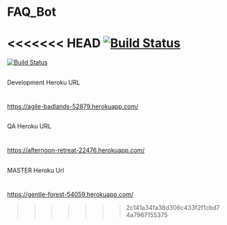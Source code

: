 # FAQ_Bot

<<<<<<< HEAD
[![Build Status](https://travis-ci.com/NJIT-WIS/FAQ_Bot.svg?branch=master)](https://travis-ci.org/your/repo)
=======

[![Build Status](https://travis-ci.com/NJIT-WIS/FAQ_Bot.svg?branch=development)](https://travis-ci.org/your/repo)



##
Development Heroku URL
#
https://agile-badlands-52879.herokuapp.com/

##
QA Heroku URL
#
https://afternoon-retreat-22476.herokuapp.com/
##
MASTER Heroku Url
# 
https://gentle-forest-54059.herokuapp.com/
>>>>>>> 2c141a34fa38d306c433f2f1cbd74a7967155375
